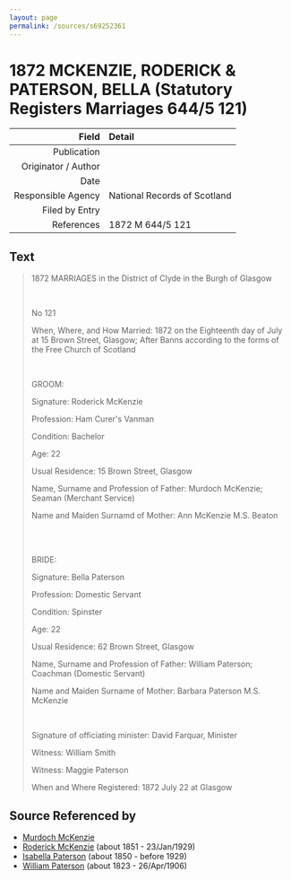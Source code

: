 ```yaml
---
layout: page
permalink: /sources/s69252361
---
```


# 1872 MCKENZIE, RODERICK & PATERSON, BELLA (Statutory Registers Marriages 644/5 121)

Field | Detail
---:|:---
Publication | 
Originator / Author | 
Date | 
Responsible Agency | National Records of Scotland
Filed by Entry | 
References | 1872 M 644/5 121

## Text

> 1872 MARRIAGES in the District of Clyde in the Burgh of Glasgow
>
> <br/>
>
> No 121
>
> When, Where, and How Married: 1872 on the Eighteenth day of July at 15 Brown Street, Glasgow; After Banns according to the forms of the Free Church of Scotland
>
> <br/>
>
> GROOM:
>
> Signature: Roderick McKenzie
>
> Profession: Ham Curer's Vanman
>
> Condition: Bachelor
>
> Age: 22
>
> Usual Residence: 15 Brown Street, Glasgow
>
> Name, Surname and Profession of Father: Murdoch McKenzie; Seaman (Merchant Service)
>
> Name and Maiden Surnamd of Mother: Ann McKenzie M.S. Beaton
>
> <br/>
>
> <br/>
>
> BRIDE:
>
> Signature: Bella Paterson
>
> Profession: Domestic Servant
>
> Condition: Spinster
>
> Age: 22
>
> Usual Residence: 62 Brown Street, Glasgow
>
> Name, Surname and Profession of Father: William Paterson; Coachman (Domestic Servant)
>
> Name and Maiden Surname of Mother: Barbara Paterson M.S. McKenzie
>
> <br/>
>
> Signature of officiating minister: David Farquar, Minister
>
> Witness: William Smith
>
> Witness: Maggie Paterson
>
> When and Where Registered: 1872 July 22 at Glasgow
>

## Source Referenced by

* [Murdoch McKenzie](../people/@1568232@-murdoch-mckenzie-b-d.md)
* [Roderick McKenzie](../people/@76793596@-roderick-mckenzie-b1851-d1929-1-23.md) (about 1851 - 23/Jan/1929)
* [Isabella Paterson](../people/@24882788@-isabella-paterson-b1850-d1929.md) (about 1850 - before 1929)
* [William Paterson](../people/@55148620@-william-paterson-b1823-d1906-4-26.md) (about 1823 - 26/Apr/1906)
